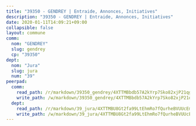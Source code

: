 ```yaml
---
title: "39350 - GENDREY | Entraide, Annonces, Initiatives"
description: "39350 - GENDREY | Entraide, Annonces, Initiatives"
date: 2020-01-11T14:09:21+09:00
collapsible: false
layout: commune
comm:
  nom: "GENDREY"
  slug: gendrey
  cp: "39350"
dept:
  nom: "Jura"
  slug: jura
  num: "39"
peerpad:
  comm:
    read_path: /r/markdown/39350_gendrey/4XTTMBbdb57A2kYrp7Sko82xjP21qg99NbyfbDpwz1CevzGVs
    write_path: /w/markdown/39350_gendrey/4XTTMBbdb57A2kYrp7Sko82xjP21qg99NbyfbDpwz1CevzGVs-K3TgUYSo3YSLFFDGRiNNtUMBJiEwqtLavYtAJapS9Jug7isz5YvMCeX3MLJz6QixRXiP5Pk9ejxF3ETotzuxBXP8GdkefYyqv2MRf542JSntnVpaunKXtgs18sW6DUWtMKhbKZyX
  dept:
    read_path: /r/markdown/39_jura/4XTTMBU8Gt2fa99LtEhmRo7fQurheBVUUcEmcUcrj82YN8mg7
    write_path: /w/markdown/39_jura/4XTTMBU8Gt2fa99LtEhmRo7fQurheBVUUcEmcUcrj82YN8mg7-K3TgTcNZmu4vnNMaCfgcL8UVTLrMMzc995tkrcbQnJrz2QJUTFFzY77q7ECMK21XeFnonjpMWqFzgVngXjdq8HzYe3HRbuYXbvX8ofWBv48UvWuvbrbp8aQGQQcfezWASxj7orH1
---
```


